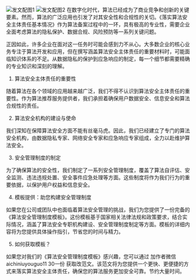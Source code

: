 ![发文配图1](https://github.com/tqqya/luoshi/assets/89236571/083b1687-e534-4304-9273-144cd637b0ac)
![发文配图2](https://github.com/tqqya/luoshi/assets/89236571/61b3065c-74ea-44aa-a8c8-23e08515dc3e)
在数字化时代，算法已经成为了商业竞争和创新的关键要素。然而，算法的广泛应用也引发了对其安全性和合规性的关切。《落实算法安全主体责任基本情况》作为算法备案过程中的一环，具有极高的专业性，需要企业全面考虑算法的隐私保护、数据合规、风险预防等一系列关键问题。

正因如此，许多企业在面对这一任务时可能会感到力不从心。大多数企业的核心业务专注于算法开发和应用，但在撰写涵盖算法安全主体责任的重要材料时，可能面临知识体系的不足。从数据隐私的保护到应急响应的制定，每一个细节都需要精确的专业知识和深刻的理解。

1. 算法安全主体责任的重要性

随着算法在各个领域的应用越来越广泛，我们不得不认识到算法安全主体责任的重要性。作为算法推荐服务提供者，我们承担着确保用户数据安全、信息安全和算法合规性的责任。

2. 算法安全机构的建设与使命

我们深知在保障算法安全方面不能有丝毫马虎。因此，我们已经建立了专门的算法安全机构，由数据隐私专家、网络安全专家和应急响应专家组成，全力以赴维护算法安全。

3. 安全管理制度的制定

为了确保算法的安全性，我们制定了一系列安全管理制度，覆盖了算法自评估、安全监测、违法违规处置、安全事件应急处理等方面。这些制度将作为我们行为的重要依据，以保护用户权益和信息安全。

4. 模板提供：助您构建安全管理制度

如果您在公司或团队中也面临着算法安全管理的挑战，我们为您提供了一份完备的《算法安全管理制度模板》。这份模板基于国家相关法律法规和政策要求，结合实际情况，涵盖了算法安全专职机构建设、安全管理制度制定等方面。模板的详细内容将为您提供具体操作指引，节省您的时间与精力。

5. 如何获取模板？

如果您对我们的《算法安全管理制度模板》感兴趣，您可以通过 加作者微信 aichiniuyouguo11 30一份 获取改范文。该范文将为您提供一个更快、更便捷的方式来落实算法安全主体责任，确保您的算法服务更加安全可靠。节约大量时间。
